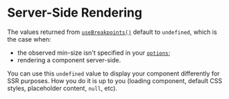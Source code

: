 # Server-Side Rendering

The values returned from [`useBreakpoints()`](api.md#usebreakpoints) default to `undefined`, which is the case when:

* the observed min-size isn't specified in your [`options`](api.md#widths);
* rendering a component server-side.

You can use this `undefined` value to display your component differently for SSR purposes. How you do it is up to you (loading component, default CSS styles, placeholder content, `null`, etc).
